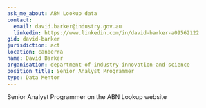 ```yaml
---
ask_me_about: ABN Lookup data
contact:
  email: david.barker@industry.gov.au
  linkedin: https://www.linkedin.com/in/david-barker-a09562122
gid: david-barker
jurisdiction: act
location: canberra
name: David Barker
organisation: department-of-industry-innovation-and-science
position_title: Senior Analyst Programmer
type: Data Mentor
---
```


Senior Analyst Programmer on the ABN Lookup website